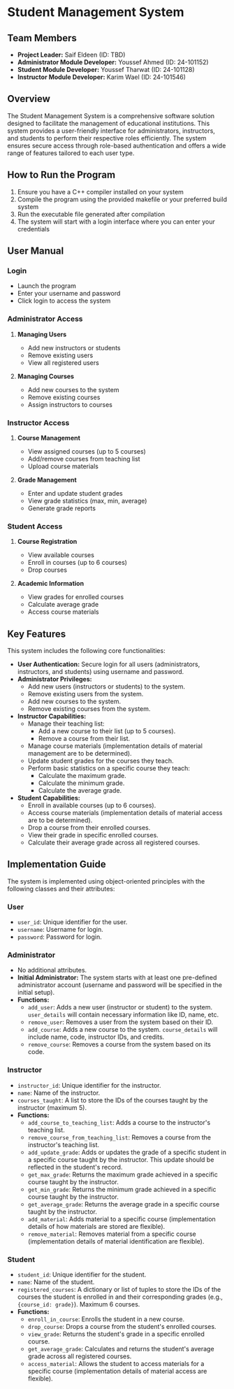 # Student Management System

## Team Members
- **Project Leader:** Saif Eldeen (ID: TBD)
- **Administrator Module Developer:** Youssef Ahmed (ID: 24-101152)
- **Student Module Developer:** Youssef Tharwat (ID: 24-101128)
- **Instructor Module Developer:** Karim Wael (ID: 24-101546)

## Overview
The Student Management System is a comprehensive software solution designed to facilitate the management of educational institutions. This system provides a user-friendly interface for administrators, instructors, and students to perform their respective roles efficiently. The system ensures secure access through role-based authentication and offers a wide range of features tailored to each user type.

## How to Run the Program
1. Ensure you have a C++ compiler installed on your system
2. Compile the program using the provided makefile or your preferred build system
3. Run the executable file generated after compilation
4. The system will start with a login interface where you can enter your credentials

## User Manual

### Login
- Launch the program
- Enter your username and password
- Click login to access the system

### Administrator Access
1. **Managing Users**
   - Add new instructors or students
   - Remove existing users
   - View all registered users

2. **Managing Courses**
   - Add new courses to the system
   - Remove existing courses
   - Assign instructors to courses

### Instructor Access
1. **Course Management**
   - View assigned courses (up to 5 courses)
   - Add/remove courses from teaching list
   - Upload course materials

2. **Grade Management**
   - Enter and update student grades
   - View grade statistics (max, min, average)
   - Generate grade reports

### Student Access
1. **Course Registration**
   - View available courses
   - Enroll in courses (up to 6 courses)
   - Drop courses

2. **Academic Information**
   - View grades for enrolled courses
   - Calculate average grade
   - Access course materials

## Key Features

This system includes the following core functionalities:

* **User Authentication:** Secure login for all users (administrators, instructors, and students) using username and password.
* **Administrator Privileges:**
    * Add new users (instructors or students) to the system.
    * Remove existing users from the system.
    * Add new courses to the system.
    * Remove existing courses from the system.
* **Instructor Capabilities:**
    * Manage their teaching list:
        * Add a new course to their list (up to 5 courses).
        * Remove a course from their list.
    * Manage course materials (implementation details of material management are to be determined).
    * Update student grades for the courses they teach.
    * Perform basic statistics on a specific course they teach:
        * Calculate the maximum grade.
        * Calculate the minimum grade.
        * Calculate the average grade.
* **Student Capabilities:**
    * Enroll in available courses (up to 6 courses).
    * Access course materials (implementation details of material access are to be determined).
    * Drop a course from their enrolled courses.
    * View their grade in specific enrolled courses.
    * Calculate their average grade across all registered courses.

## Implementation Guide

The system is implemented using object-oriented principles with the following classes and their attributes:

### User
* `user_id`: Unique identifier for the user.
* `username`: Username for login.
* `password`: Password for login.

### Administrator 
* No additional attributes.
* **Initial Administrator:** The system starts with at least one pre-defined administrator account (username and password will be specified in the initial setup).
* **Functions:**
    * `add_user`: Adds a new user (instructor or student) to the system. `user_details` will contain necessary information like ID, name, etc.
    * `remove_user`: Removes a user from the system based on their ID.
    * `add_course`: Adds a new course to the system. `course_details` will include name, code, instructor IDs, and credits.
    * `remove_course`: Removes a course from the system based on its code.

### Instructor 
* `instructor_id`: Unique identifier for the instructor.
* `name`: Name of the instructor.
* `courses_taught`: A list to store the IDs of the courses taught by the instructor (maximum 5).
* **Functions:**
    * `add_course_to_teaching_list`: Adds a course to the instructor's teaching list.
    * `remove_course_from_teaching_list`: Removes a course from the instructor's teaching list.
    * `add_update_grade`: Adds or updates the grade of a specific student in a specific course taught by the instructor. This update should be reflected in the student's record.
    * `get_max_grade`: Returns the maximum grade achieved in a specific course taught by the instructor.
    * `get_min_grade`: Returns the minimum grade achieved in a specific course taught by the instructor.
    * `get_average_grade`: Returns the average grade in a specific course taught by the instructor.
    * `add_material`: Adds material to a specific course (implementation details of how materials are stored are flexible).
    * `remove_material`: Removes material from a specific course (implementation details of material identification are flexible).

### Student
* `student_id`: Unique identifier for the student.
* `name`: Name of the student.
* `registered_courses`: A dictionary or list of tuples to store the IDs of the courses the student is enrolled in and their corresponding grades (e.g., `{course_id: grade}`). Maximum 6 courses.
* **Functions:**
    * `enroll_in_course`: Enrolls the student in a new course.
    * `drop_course`: Drops a course from the student's enrolled courses.
    * `view_grade`: Returns the student's grade in a specific enrolled course.
    * `get_average_grade`: Calculates and returns the student's average grade across all registered courses.
    * `access_material`: Allows the student to access materials for a specific course (implementation details of material access are flexible).

